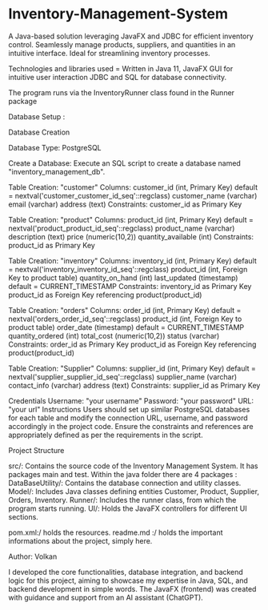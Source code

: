 # Inventory-Management-System

A Java-based solution leveraging JavaFX and JDBC for efficient inventory control. Seamlessly manage products, suppliers, and quantities in an intuitive interface. Ideal for streamlining inventory processes.

Technologies and libraries used = Written in Java 11, JavaFX GUI for intuitive user interaction JDBC and SQL for database connectivity.

The program runs via  the InventoryRunner class found in the Runner package


Database Setup :

Database Creation

Database Type: PostgreSQL

Create a Database: Execute an SQL script to create a database named "inventory_management_db".

Table Creation: "customer"
Columns:
customer_id (int, Primary Key) default = nextval('customer_customer_id_seq'::regclass)
customer_name (varchar)
email (varchar)
address (text)
Constraints:
customer_id as Primary Key

Table Creation: "product"
Columns:
product_id (int, Primary Key) default = nextval('product_product_id_seq'::regclass)
product_name (varchar)
description (text)
price (numeric(10,2))
quantity_available (int)
Constraints:
product_id as Primary Key

Table Creation: "inventory"
Columns:
inventory_id (int, Primary Key) default = nextval('inventory_inventory_id_seq'::regclass)
product_id (int, Foreign Key to product table)
quantity_on_hand (int)
last_updated (timestamp) default = CURRENT_TIMESTAMP
Constraints:
inventory_id as Primary Key
product_id as Foreign Key referencing product(product_id)

Table Creation: "orders"
Columns:
order_id (int, Primary Key) default = nextval('orders_order_id_seq'::regclass)
product_id (int, Foreign Key to product table)
order_date (timestamp) default = CURRENT_TIMESTAMP
quantity_ordered (int)
total_cost (numeric(10,2))
status (varchar)
Constraints:
order_id as Primary Key
product_id as Foreign Key referencing product(product_id)

Table Creation: "Supplier"
Columns:
supplier_id (int, Primary Key) default = nextval('supplier_supplier_id_seq'::regclass)
supplier_name (varchar)
contact_info (varchar)
address (text)
Constraints:
supplier_id as Primary Key


Credentials
Username: "your username"
Password: "your password"
URL: "your url"
Instructions
Users should set up similar PostgreSQL databases for each table and modify the connection URL, username, and password accordingly in the project code. Ensure the constraints and references are appropriately defined as per the requirements in the script.


Project Structure

src/: Contains the source code of the Inventory Management System. It has packages main and test. Within the java folder there are 4 packages :
DataBaseUtility/: Contains the database connection and utility classes.
Model/: Includes Java classes defining entities Customer, Product, Supplier, Orders, Inventory.
Runner/: Includes the runner class,  from which the program starts running.
UI/: Holds the JavaFX controllers for different UI sections.

pom.xml:/ holds the resources.
readme.md :/ holds the important informations about the  project, simply here.

Author: Volkan

I developed the core functionalities, database integration, and backend logic for this project, aiming to showcase my expertise in Java, SQL, and backend development in simple words. The JavaFX (frontend) was created with guidance and support from an AI assistant (ChatGPT).


